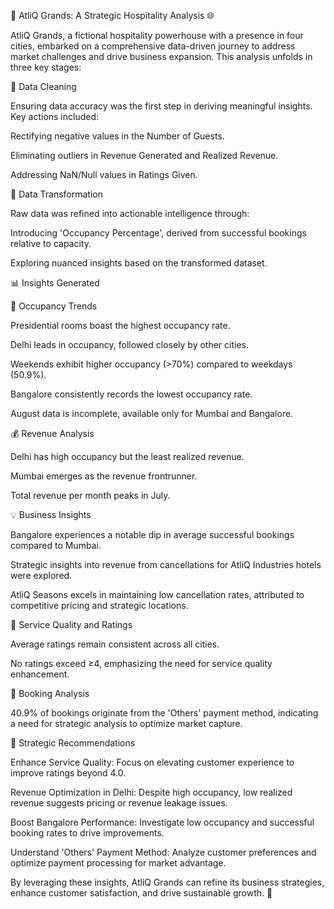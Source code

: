 🏨 AtliQ Grands: A Strategic Hospitality Analysis 🌐

AtliQ Grands, a fictional hospitality powerhouse with a presence in four cities, embarked on a comprehensive data-driven journey to address market challenges and drive business expansion. This analysis unfolds in three key stages:

🧹 Data Cleaning

Ensuring data accuracy was the first step in deriving meaningful insights. Key actions included:

Rectifying negative values in the Number of Guests.

Eliminating outliers in Revenue Generated and Realized Revenue.

Addressing NaN/Null values in Ratings Given.

🔄 Data Transformation

Raw data was refined into actionable intelligence through:

Introducing 'Occupancy Percentage', derived from successful bookings relative to capacity.

Exploring nuanced insights based on the transformed dataset.

📊 Insights Generated

🏢 Occupancy Trends

Presidential rooms boast the highest occupancy rate.

Delhi leads in occupancy, followed closely by other cities.

Weekends exhibit higher occupancy (>70%) compared to weekdays (50.9%).

Bangalore consistently records the lowest occupancy rate.

August data is incomplete, available only for Mumbai and Bangalore.

💰 Revenue Analysis

Delhi has high occupancy but the least realized revenue.

Mumbai emerges as the revenue frontrunner.

Total revenue per month peaks in July.

💡 Business Insights

Bangalore experiences a notable dip in average successful bookings compared to Mumbai.

Strategic insights into revenue from cancellations for AtliQ Industries hotels were explored.

AtliQ Seasons excels in maintaining low cancellation rates, attributed to competitive pricing and strategic locations.

🌟 Service Quality and Ratings

Average ratings remain consistent across all cities.

No ratings exceed ≥4, emphasizing the need for service quality enhancement.

🤔 Booking Analysis

40.9% of bookings originate from the 'Others' payment method, indicating a need for strategic analysis to optimize market capture.

🚀 Strategic Recommendations

Enhance Service Quality: Focus on elevating customer experience to improve ratings beyond 4.0.

Revenue Optimization in Delhi: Despite high occupancy, low realized revenue suggests pricing or revenue leakage issues.

Boost Bangalore Performance: Investigate low occupancy and successful booking rates to drive improvements.

Understand 'Others' Payment Method: Analyze customer preferences and optimize payment processing for market advantage.

By leveraging these insights, AtliQ Grands can refine its business strategies, enhance customer satisfaction, and drive sustainable growth. 🌟

